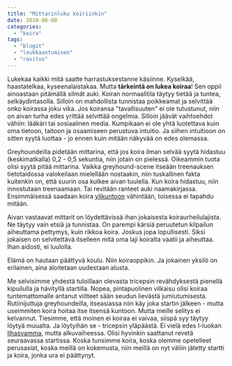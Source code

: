 ```yaml
---
title: "Mittarinluku koiriinkin"
date: 2010-06-08
categories: 
  - "koira"
tags: 
  - "blogit"
  - "loukkaantuminen"
  - "rasitus"
---
```


Lukekaa kaikki mitä saatte harrastuksestanne käsiinne. Kyselkää, haastatelkaa, kyseenalaistakaa. Mutta **tärkeintä on lukea koiraa**! Sen oppii ainoastaan pitämällä silmät auki. Koiran normaalitila täytyy tietää ja tuntea, selkäydintasolla. Silloin on mahdollista tunnistaa poikkeamat ja selvittää onko koirassa joku vika. Jos koiransa "tavallisuuten" ei ole tutustunut, niin on aivan turha edes yrittää selvittää ongelmia. Silloin jäävät vaihtoehdot vähiin: lääkäri tai sosiaalinen media. Kumpikaan ei ole yhtä luotettava kuin oma tietoon, taitoon ja osaamiseen perustuva intuitio. Ja siihen intuitioon on sitten syytä luottaa - jo ennen kuin mitään näkyvää on edes olemassa.

<!--more-->

Greyhoundeilla pidetään mittarina, että jos koira ilman selvää syytä hidastuu (keskimatkalla) 0,2 - 0,5 sekuntia, niin jotain on pielessä. Oikeammin tuota olisi syytä pitää mittarina. Vaikka greyhound-scene itseään treenauksen tietotaidossa valokeilaan mielellään nostaakin, niin tuskallinen fakta kuitenkin on, että suurin osa kulkee aivan tuulella. Kun koira hidastuu, niin innostutaan treenaamaan. Tai revitään ranteet auki naamakirjassa. Ensimmäisessä saadaan koira [ylikuntoon](https://www.katiska.eu/terveys/hermostollinen-ylikunto/) vähintään, toisessa ei tapahdu mitään.

Aivan vastaavat mittarit on löydettävissä ihan jokaisesta koiraurheilulajista. Ne täytyy vain etsiä ja tunnistaa. On parempi kärsiä peruutetun kilpailun aiheuttama pettymys, kuin rikkoa koira. Joskus jopa lopullisesti. Siksi jokaisen on selvitettävä itselleen mitä oma laji koiralta vaatii ja aiheuttaa. Ihan aidosti, ei luulolla.

Elämä on hautaan päättyvä koulu. Niin koiraoppikin. Ja jokainen yksilö on erilainen, aina aloitetaan uudestaan alusta.

Me selvisimme yhdestä tuloillaan olevasta tricepsin revähdyksestä pienellä kipuilulla ja hävityllä startilla. Nopea, pintapuolinen vilkaisu olisi koiraa tuntemattomalle antanut viitteet sään seudun lievästä jumiutumisesta. Rutiinijuttuja greyhoundeilla, itseasiassa niin käy joka startin jälkeen - mutta useimmiten koira hoitaa itse itsensä kuntoon. Mutta meille selitys ei kelvannut. Tiesimme, että moinen ei koiraa ei vaivaa, siispä syy täytyy löytyä muualta. Ja löytyihän se - tricepsin yläpäästä. Ei vielä edes I-luokan [lihasvamma](https://www.katiska.eu/terveys/rasitus-terveys/lihasvammat/), mutta alkuvaiheessa. Olisi hyvinkin saattanut revetä seuraavassa startissa. Koska tunsimme koira, koska olemme opetelleet perusasiat, koska meillä on kokemusta, niin meillä on nyt väliin jätetty startti ja koira, jonka ura ei päättynyt.

